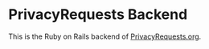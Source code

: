 # PrivacyRequests Backend

This is the Ruby on Rails backend of [PrivacyRequests.org](https://privacyrequests.org/). 
